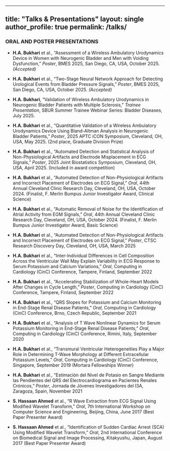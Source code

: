 
---
title: "Talks & Presentations"
layout: single
author_profile: true
permalink: /talks/
---


### ORAL AND POSTER PRESENTATIONS

- **H.A. Bukhari** et al., “Assessment of a Wireless Ambulatory Urodynamics Device in Women with Neurogenic Bladder and Men with Voiding Dysfunction,” *Poster*, BMES 2025, San Diego, CA, USA, October 2025. *(Accepted)*

- **H.A. Bukhari** et al., “Two-Stage Neural Network Approach for Detecting Urological Events from Bladder Pressure Signals,” *Poster*, BMES 2025, San Diego, CA, USA, October 2025. *(Accepted)*

- **H.A. Bukhari**, “Validation of Wireless Ambulatory Urodynamics in Neurogenic Bladder Patients with Multiple Sclerosis,” *Trainee Presentation*, SBUR Summer Trainee Webinar Series: Bladder Diseases, July 2025.

- **H.A. Bukhari** et al., “Quantitative Validation of a Wireless Ambulatory Urodynamics Device Using Bland-Altman Analysis in Neurogenic Bladder Patients,” *Poster*, 2025 APTC iCON Symposium, Cleveland, OH, USA, May 2025. (2nd place, Graduate Division Prize)

- **H.A. Bukhari** et al., “Automated Detection and Statistical Analysis of Non-Physiological Artifacts and Electrode Misplacement in ECG Signals,” *Poster*, 2025 Joint Biostatistics Symposium, Cleveland, OH, USA, April 2025. (Included in award competition)

- **H.A. Bukhari** et al., “Automated Detection of Non-Physiological Artifacts and Incorrect Placement of Electrodes on ECG Signal,” *Oral*, 44th Annual Cleveland Clinic Research Day, Cleveland, OH, USA, October 2024. (Finalist, F. Merlin Bumpus Junior Investigator Award, Clinical Science)

- **H.A. Bukhari** et al., “Automatic Removal of Noise for the Identification of Atrial Activity from EGM Signals,” *Oral*, 44th Annual Cleveland Clinic Research Day, Cleveland, OH, USA, October 2024. (Finalist, F. Merlin Bumpus Junior Investigator Award, Basic Science)

- **H.A. Bukhari** et al., “Automated Detection of Non-Physiological Artifacts and Incorrect Placement of Electrodes on ECG Signal,” *Poster*, CTSC Research Discovery Day, Cleveland, OH, USA, March 2025

- **H.A. Bukhari** et al., “Inter-Individual Differences in Cell Composition Across the Ventricular Wall May Explain Variability in ECG Response to Serum Potassium and Calcium Variations,” *Oral*, Computing in Cardiology (CinC) Conference, Tampere, Finland, September 2022

- **H.A. Bukhari** et al., “Accelerating Stabilization of Whole-Heart Models After Changes in Cycle Length,” *Poster*, Computing in Cardiology (CinC) Conference, Tampere, Finland, September 2022

- **H.A. Bukhari** et al., “QRS Slopes for Potassium and Calcium Monitoring in End-Stage Renal Disease Patients,” *Oral*, Computing in Cardiology (CinC) Conference, Brno, Czech Republic, September 2021

- **H.A. Bukhari** et al., “Analysis of T Wave Nonlinear Dynamics for Serum Potassium Monitoring in End-Stage Renal Disease Patients,” *Oral*, Computing in Cardiology (CinC) Conference, Rimini, Italy, September 2020

- **H.A. Bukhari** et al., “Transmural Ventricular Heterogeneities Play a Major Role in Determining T-Wave Morphology at Different Extracellular Potassium Levels,” *Oral*, Computing in Cardiology (CinC) Conference, Singapore, September 2019 (Mortara Fellowships Winner)

- **H.A. Bukhari** et al., “Estimación del Nivel de Potasio en Sangre Mediante las Pendientes del QRS del Electrocardiograma en Pacientes Renales Crónicos,” *Poster*, Jornada de Jóvenes Investigadores del I3A, Zaragoza, Spain, November 2021

- **S. Hassaan Ahmed** et al., “R Wave Extraction from ECG Signal Using Modified Wavelet Transform,” *Oral*, 7th International Workshop on Computer Science and Engineering, Beijing, China, June 2017 (Best Paper Presenter Award)

- **S. Hassaan Ahmed** et al., “Identification of Sudden Cardiac Arrest (SCA) Using Modified Wavelet Transform,” *Oral*, 2nd International Conference on Biomedical Signal and Image Processing, Kitakyushu, Japan, August 2017 (Best Paper Presenter Award)
